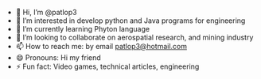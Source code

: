 - 👋 Hi, I’m @patlop3
- 👀 I’m interested in develop python and Java programs for engineering
- 🌱 I’m currently learning Phyton language
- 💞️ I’m looking to collaborate on aerospatial research, and mining industry
- 📫 How to reach me: by email patlop3@hotmail.com
- 😄 Pronouns: Hi my friend
- ⚡ Fun fact: Video games, technical articles, engineering

<!---
patlop3/patlop3 is a ✨ special ✨ repository because its `README.md` (this file) appears on your GitHub profile.
You can click the Preview link to take a look at your changes.
--->
